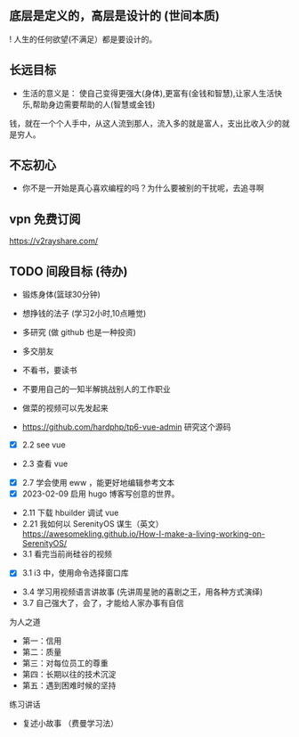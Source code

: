 
## 底层是定义的，高层是设计的 (世间本质)
! 人生的任何欲望(不满足）都是要设计的。

## 长远目标
- 生活的意义是： 使自己变得更强大(身体),更富有(金钱和智慧),让家人生活快乐,帮助身边需要帮助的人(智慧或金钱) 

钱，就在一个个人手中，从这人流到那人，流入多的就是富人，支出比收入少的就是穷人。

## 不忘初心

- 你不是一开始是真心喜欢编程的吗？为什么要被别的干扰呢，去追寻啊

## vpn 免费订阅
https://v2rayshare.com/

## TODO 间段目标 (待办)

- 锻炼身体(篮球30分钟)
- 想挣钱的法子 (学习2小时,10点睡觉)
- 多研究 (做 github 也是一种投资)
- 多交朋友
- 不看书，要读书
- 不要用自己的一知半解挑战别人的工作职业

- 做菜的视频可以先发起来
- https://github.com/hardphp/tp6-vue-admin 研究这个源码

- [x] 2.2 see vue
- 2.3 查看 vue
- [x] 2.7 学会使用 eww ，能更好地编辑参考文本
- [x] 2023-02-09 启用 hugo 博客写创意的世界。
- 2.11 下载 hbuilder 调试 vue
- 2.21 我如何以 SerenityOS 谋生（英文） https://awesomekling.github.io/How-I-make-a-living-working-on-SerenityOS/
- 3.1 看完当前尚硅谷的视频
- [X] 3.1 i3 中，使用命令选择窗口库
- 3.4 学习用视频语言讲故事 (先讲周星驰的喜剧之王，用各种方式演绎)
- 3.7 自己强大了，会了，才能给人家办事有自信

为人之道
- 第一：信用
- 第二：质量
- 第三：对每位员工的尊重
- 第四：长期以往的技术沉淀
- 第五：遇到困难时候的坚持


练习讲话
- 复述小故事 （费曼学习法）